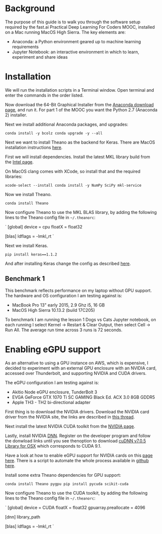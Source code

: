 # Background
The purpose of this guide is to walk you through the software setup required
by the fast.ai Practical Deep Learning For Coders MOOC, installed on a Mac
running MacOS High Sierra. The key elements are:

* Anaconda: a Python environment geared up to machine learning requirements
* Jupyter Notebook: an interactive environment in which to learn, experiment and share ideas

# Installation

We will run the installation scripts in a Terminal window. Open terminal and
enter the commands in the order listed.


Now download the 64-Bit Graphical Installer from the [Anaconda download page](https://www.anaconda.com/download/#macos), and run it. For part 1 of the MOOC you want the Python 2.7 (Anaconda 2) installer.

Next we install additional Anaconda packages, and upgrades:

`
conda install -y bcolz
conda upgrade -y --all
`

Next we want to install Theano as the backend for Keras. There are MacOS installation
instructions [here](http://deeplearning.net/software/theano_versions/dev/install_macos.html).

First we will install dependencies. Install the latest MKL library build from the
[Intel page](https://software.intel.com/en-us/mkl).

On MacOS clang comes with XCode, so install that and the required libraries:

`
xcode-select --install
conda install -y NumPy SciPy mkl-service
`

Now we install Theano.

`
conda install Theano
`

Now configure Theano to use the MKL BLAS library, by adding the following lines
to the Theano config file in `~/.theanorc`:

`
[global]
device = cpu
floatX = float32

[blas]
ldflags = -lmkl_rt
`

Next we install Keras.

`
pip install keras==1.1.2
`

And after installing Keras change the config as described [here](http://wiki.fast.ai/index.php/Local_install_(OSX_only)).

## Benchmark 1

This benchmark reflects performance on my laptop without GPU support.
The hardware and OS configuration I am testing against is:

* MacBook Pro 13" early 2015, 2.9 Ghz i5, 16 GB
* MacOS High Sierra 10.13.2 (build 17C205)

To benchmark I am running the lesson 1 Dogs vs Cats Jupyter notebook, on each running
I select Kernel -> Restart & Clear Output, then select Cell -> Run All.
The average run time across 3 runs is 72 seconds.

# Enabling eGPU support

As an alternative to using a GPU instance on AWS, which is expensive, I decided
to experiment with an external GPU enclosure with an NVIDIA card, accessed over
Thunderbolt, and supporting NVIDIA and CUDA drivers.

The eGPU configuration I am testing against is:

* Akitio Node eGPU enclosure, TunderBolt 3
* EVGA GeForce GTX 1070 Ti SC GAMING Black Ed. ACX 3.0 8GB GDDR5
* Apple TH3 - TH2 bi-directional adapter

First thing is to download the NVIDIA drivers. Download the NVIDIA card driver
from the NVIDIA site, the links are described in
[this thread](https://www.tonymacx86.com/threads/nvidia-releases-alternate-graphics-drivers-for-macos-high-sierra-10-13-2-378-10-10-10-25.239852/).

Next install the latest NVIDIA CUDA toolkit from the
[NVIDIA page](https://developer.nvidia.com/cuda-downloads?target_os=MacOSX&target_arch=x86_64&target_version=1012).

Lastly, install NVIDIA [DNN](http://docs.nvidia.com/deeplearning/sdk/cudnn-install/index.html).
Register on the developer program and follow the donwload links until you see thenoption to download
[cuDNN v7.0.5 Library for OSX](https://developer.nvidia.com/compute/machine-learning/cudnn/secure/v7.0.5/prod/9.1_20171129/cudnn-9.1-osx-x64-v7-ga)
which corresponds to CUDA 9.1.

Have a look at how to enable eGPU support for NVIDIA cards on this
[page here](https://egpu.io/forums/mac-setup/wip-nvidia-egpu-support-for-high-sierra/).
There is a script to automate the whole process available in
[github here](https://github.com/goalque/automate-eGPU).

Install some extra Theano dependencies for GPU support:

`
conda install Theano pygpu
pip install pycuda scikit-cuda
`

Now configure Theano to use the CUDA toolkit, by adding the following lines
to the Theano config file in `~/.theanorc`:

`
[global]
device = CUDA
floatX = float32
gpuarray.preallocate = 4096

[dnn]
library_path

[blas]
ldflags = -lmkl_rt
`
